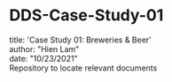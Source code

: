 # DDS-Case-Study-01  
title: 'Case Study 01: Breweries & Beer'  
author: "Hien Lam"    
date: "10/23/2021"  
Repository to locate relevant documents
